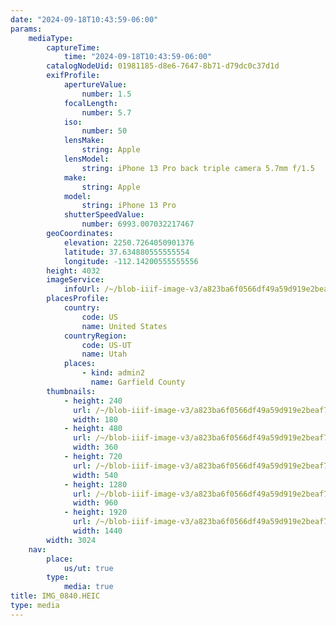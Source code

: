 ```yaml
---
date: "2024-09-18T10:43:59-06:00"
params:
    mediaType:
        captureTime:
            time: "2024-09-18T10:43:59-06:00"
        catalogNodeUid: 01981185-d8e6-7647-8b71-d79dc0c37d1d
        exifProfile:
            apertureValue:
                number: 1.5
            focalLength:
                number: 5.7
            iso:
                number: 50
            lensMake:
                string: Apple
            lensModel:
                string: iPhone 13 Pro back triple camera 5.7mm f/1.5
            make:
                string: Apple
            model:
                string: iPhone 13 Pro
            shutterSpeedValue:
                number: 6993.007032217467
        geoCoordinates:
            elevation: 2250.7264050901376
            latitude: 37.634880555555554
            longitude: -112.14200555555556
        height: 4032
        imageService:
            infoUrl: /~/blob-iiif-image-v3/a823ba6f0566df49a59d919e2beaf7bcfbd0aa7037c3a752bad64c9755d842c4/info.json
        placesProfile:
            country:
                code: US
                name: United States
            countryRegion:
                code: US-UT
                name: Utah
            places:
                - kind: admin2
                  name: Garfield County
        thumbnails:
            - height: 240
              url: /~/blob-iiif-image-v3/a823ba6f0566df49a59d919e2beaf7bcfbd0aa7037c3a752bad64c9755d842c4/full/180%2C240/0/default.jpg
              width: 180
            - height: 480
              url: /~/blob-iiif-image-v3/a823ba6f0566df49a59d919e2beaf7bcfbd0aa7037c3a752bad64c9755d842c4/full/360%2C480/0/default.jpg
              width: 360
            - height: 720
              url: /~/blob-iiif-image-v3/a823ba6f0566df49a59d919e2beaf7bcfbd0aa7037c3a752bad64c9755d842c4/full/540%2C720/0/default.jpg
              width: 540
            - height: 1280
              url: /~/blob-iiif-image-v3/a823ba6f0566df49a59d919e2beaf7bcfbd0aa7037c3a752bad64c9755d842c4/full/960%2C1280/0/default.jpg
              width: 960
            - height: 1920
              url: /~/blob-iiif-image-v3/a823ba6f0566df49a59d919e2beaf7bcfbd0aa7037c3a752bad64c9755d842c4/full/1440%2C1920/0/default.jpg
              width: 1440
        width: 3024
    nav:
        place:
            us/ut: true
        type:
            media: true
title: IMG_0840.HEIC
type: media
---
```

